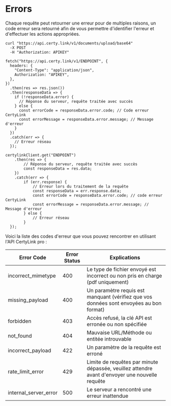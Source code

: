 # Errors

<aside class="notice">
Chaque requête peut retourner une erreur pour de multiples raisons, un code erreur sera retourné afin de vous permettre d'identifier l'erreur et d'effectuer les actions appropriées.
</aside>

```shell
curl "https://api.certy.link/v1/documents/upload/base64"
  -X POST
  -H "Authorization: APIKEY"
```

```javascript--browser
fetch("https://api.certy.link/v1/ENDPOINT", {
  headers: {
    "Content-Type": "application/json",
    Authorization: "APIKEY",
  },
})
  .then(res => res.json())
  .then(responseData => {
    if (!responseData.error) {
      // Réponse du serveur, requête traitée avec succès
    } else {
      const errorCode = responseData.error.code; // Code erreur CertyLink
      const errorMessage = responseData.error.message; // Message d'erreur
    }
  })
  .catch(err => {
    // Erreur réseau
  });
```

```javascript--node
certylinkClient.get("ENDPOINT")
    .then(res => {
        // Réponse du serveur, requête traitée avec succès
        const responseData = res.data;
    })
    .catch(err => {
        if (err.response) {
            // Erreur lors du traitement de la requête
            const responseData = err.response.data;
            const errorCode = responseData.error.code; // code erreur CertyLink
            const errorMessage = responseData.error.message; // Message d'erreur
        } else {
            // Erreur réseau
        }
  });
```

Voici la liste des codes d'erreur que vous pouvez rencontrer en utilisant l'API CertyLink pro :

| Error Code            | Error Status | Explications                                                                                   |
| --------------------- | ------------ | ---------------------------------------------------------------------------------------------- |
| incorrect_mimetype    | 400          | Le type de fichier envoyé est incorrect ou non pris en charge (pdf uniquement)                 |
| missing_payload       | 400          | Un paramètre requis est manquant (vérifiez que vos données sont envoyées au bon format)        |
| forbidden             | 403          | Accès refusé, la clé API est erronée ou non spécifiée                                          |
| not_found             | 404          | Mauvaise URL/Méthode ou entitée introuvable                                                    |
| incorrect_payload     | 422          | Un paramètre de la requête est erroné                                                          |
| rate_limit_error      | 429          | Limite de requêtes par minute dépassée, veuillez attendre avant d'envoyer une nouvelle requête |
| internal_server_error | 500          | Le serveur a rencontré une erreur inattendue                                                   |
